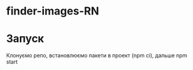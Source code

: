 # finder-images-RN
<h1>Запуск</h1>
Клонуємо репо, встановлюємо пакети в проект (npm ci), дальше npm start
